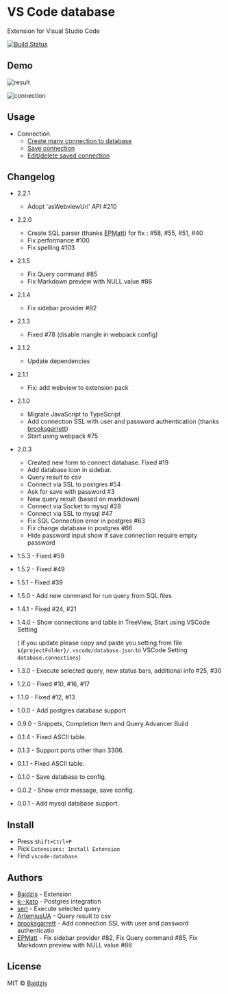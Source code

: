 # VS Code database
Extension for Visual Studio Code 

[![Build Status](https://travis-ci.com/Bajdzis/vscode-database.svg?branch=master)](https://travis-ci.com/Bajdzis/vscode-database)

## Demo

![result](https://github.com/Bajdzis/vscode-database/raw/master/readme/v2.0-result.gif)

![connection](https://github.com/Bajdzis/vscode-database/raw/master/readme/v2.0-connection.gif)

## Usage

* Connection
    * [Create many connection to database](https://github.com/Bajdzis/vscode-database/blob/master/doc/create-connection.md)
    * [Save connection](https://github.com/Bajdzis/vscode-database/blob/master/doc/save-connection.md)
    * [Edit/delete saved connection](https://github.com/Bajdzis/vscode-database/blob/master/doc/edit-connection.md)
 
## Changelog

* 2.2.1
    * Adopt 'asWebviewUri' API #210

* 2.2.0
    * Create SQL parser (thanks [EPMatt](https://github.com/EPMatt)) for fix : #58, #55, #51, #40
    * Fix performance #100
    * Fix spelling #103

* 2.1.5
    * Fix Query command #85
    * Fix Markdown preview with NULL value #86

* 2.1.4
    * Fix sidebar provider #82

* 2.1.3
    * Fixed #78 (disable mangle in webpack config)

* 2.1.2
    * Update dependencies

* 2.1.1
    * Fix: add webview to extension pack

* 2.1.0
    * Migrate JavaScript to TypeScript
    * Add connection SSL with user and password authentication (thanks [brooksgarrett](https://github.com/brooksgarrett))
    * Start using webpack #75

* 2.0.3
    * Created new form to connect database. Fixed #19 
    * Add database icon in sidebar.
    * Query result to csv
    * Connect via SSL to postgres #54
    * Ask for save with password #3
    * New query result (based on markdown)
    * Connect via Socket to mysql #28
    * Connect via SSL to mysql #47
    * Fix SQL Connection error in postgres #63
    * Fix change database in postgres #66
    * Hide password input show if save connection require empty password

* 1.5.3 - Fixed #59

* 1.5.2 - Fixed #49

* 1.5.1 - Fixed #39

* 1.5.0 - Add new command for run query from SQL files

* 1.4.1 - Fixed #24, #21

* 1.4.0 - Show connections and table in TreeView, Start using VSCode Setting

    ( if you update please copy and paste you setting from file `${projectFolder}/.vscode/database.json` to VSCode Setting `database.connections`)

* 1.3.0 - Execute selected query, new status bars, additional info #25, #30

* 1.2.0 - Fixed #10, #16, #17

* 1.1.0 - Fixed #12, #13

* 1.0.0 - Add postgres database support

* 0.9.0 - Snippets, Completion Item and Query Advancer Build

* 0.1.4 - Fixed ASCII table.

* 0.1.3 - Support ports other than 3306.

* 0.1.1 - Fixed ASCII table.

* 0.1.0 - Save database to config.

* 0.0.2 - Show error message, save config.

* 0.0.1 - Add mysql database support.

## Install
* Press `Shift+Ctrl+P` 
* Pick `Extensions: Install Extension`
* Find `vscode-database`

## Authors

* [Bajdzis](https://github.com/Bajdzis) - Extension
* [k--kato](https://github.com/kasecato) - Postgres integration
* [serl](https://github.com/serl) - Execute selected query
* [ArtemiusUA](https://github.com/ArtemiusUA) - Query result to csv
* [brooksgarrett](https://github.com/brooksgarrett) - Add connection SSL with user and password authenticatio
* [EPMatt](https://github.com/EPMatt) - Fix sidebar provider #82, Fix Query command #85, Fix Markdown preview with NULL value #86

## License
MIT © [Bajdzis](https://github.com/Bajdzis)
